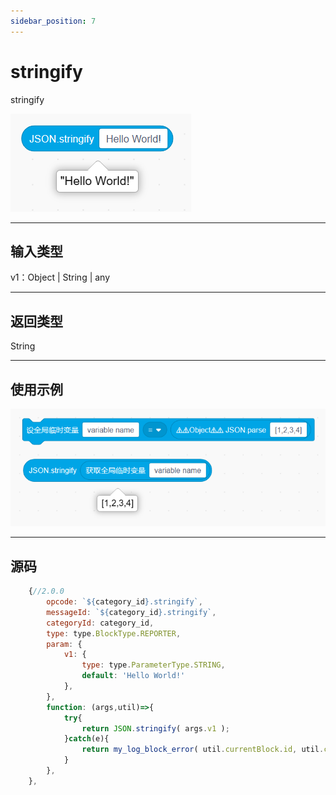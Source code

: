 ```yaml
---
sidebar_position: 7
---
```

# stringify

stringify

![img](img\stringify\image.png)  


***
## 输入类型
v1：Object | String | any  


***
## 返回类型
String


***
## 使用示例
![2](img\stringify\2.png)  


***
## 源码
```js title="/categorys/json.js"
    {//2.0.0
        opcode: `${category_id}.stringify`,
        messageId: `${category_id}.stringify`,
        categoryId: category_id,
        type: type.BlockType.REPORTER,
        param: {
            v1: {
                type: type.ParameterType.STRING,
                default: 'Hello World!'
            },
        },
        function: (args,util)=>{
            try{
                return JSON.stringify( args.v1 );
            }catch(e){
                return my_log_block_error( util.currentBlock.id, util.currentBlock.opcode, e )
            }
        },
    },
```
